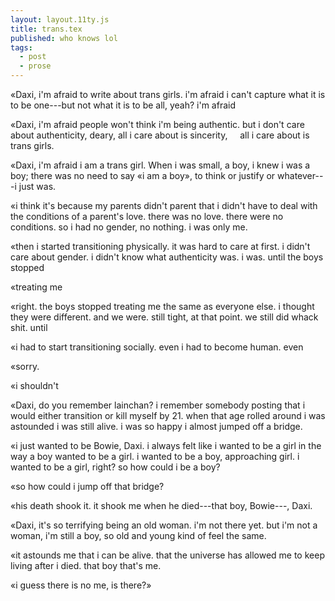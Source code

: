 ```yaml
---
layout: layout.11ty.js
title: trans.tex
published: who knows lol
tags:
  - post
  - prose
---
```

&laquo;Daxi, i'm afraid to write about trans girls. i'm afraid i can't capture what it is to be one---but not what it is to be all, yeah? i'm afraid

&laquo;Daxi, i'm afraid people won't think i'm being authentic. but i don't care about authenticity, deary, all i care about is sincerity, &nbsp; &nbsp; all i care about is trans girls.

&laquo;Daxi, i'm afraid i am a trans girl. When i was small, a boy, i knew i was a boy; there was no need to say «i am a boy», to think or justify or whatever---i just was.

&laquo;i think it's because my parents didn't parent that i didn't have to deal with the conditions of a parent's love. there was no love. there were no conditions. so i had no gender, no nothing. i was only me.

&laquo;then i started transitioning physically. it was hard to care at first. i didn't care about gender. i didn't know what authenticity was. i was. until the boys stopped

&laquo;treating me

&laquo;right. the boys stopped treating me the same as everyone else. i thought they were different. and we were. still tight, at that point. we still did whack shit. until

&laquo;i had to start transitioning socially. even i had to become human. even

&laquo;sorry.

&laquo;i shouldn't

&laquo;Daxi, do you remember lainchan? i remember somebody posting that i would either transition or kill myself by 21. when that age rolled around i was astounded i was still alive. i was so happy i almost jumped off a bridge.

&laquo;i just wanted to be Bowie, Daxi. i always felt like i wanted to be a girl in the way a boy wanted to be a girl. i wanted to be a boy, approaching girl. i wanted to be a girl, right? so how could i be a boy?

&laquo;so how could i jump off that bridge?

&laquo;his death shook it. it shook me when he died---that boy, Bowie---, Daxi.

&laquo;Daxi, it's so terrifying being an old woman. i'm not there yet. but i'm not a woman, i'm still a boy, so old and young kind of feel the same.

&laquo;it astounds me that i can be alive. that the universe has allowed me to keep living after i died. that boy that's me.

&laquo;i guess there is no me, is there?&raquo;

